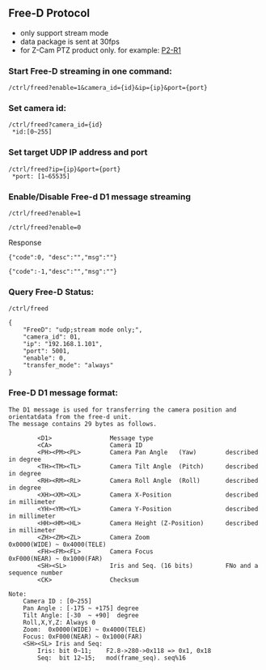 
## Free-D Protocol

- only support stream mode
- data package is sent at 30fps
- for Z-Cam PTZ product only. for example: [P2-R1](https://www.z-cam.com/p2-r1/)

### Start Free-D streaming in one command:
```
/ctrl/freed?enable=1&camera_id={id}&ip={ip}&port={port}
```

### Set camera id:
```
/ctrl/freed?camera_id={id}
 *id:[0~255]
```
### Set target UDP IP address and port
```
/ctrl/freed?ip={ip}&port={port}
 *port: [1~65535]
```
### Enable/Disable Free-d D1 message streaming
```
/ctrl/freed?enable=1
```
```
/ctrl/freed?enable=0
```
Response
```
{"code":0, "desc":"","msg":""}
```
```
{"code":-1,"desc":"","msg":""}
```

### Query Free-D Status:
```
/ctrl/freed
```
```
{
	"FreeD": "udp;stream mode only;",
	"camera_id": 01,
	"ip": "192.168.1.101",
	"port": 5001,
	"enable": 0,
	"transfer_mode": "always"
}
```

### Free-D D1 message format:
```
The D1 message is used for transferring the camera position and orientatdata from the free-d unit.
The message contains 29 bytes as follows.

		<D1>                Message type
        <CA>                Camera ID
        <PH><PM><PL>        Camera Pan Angle   (Yaw)        described in degree
        <TH><TM><TL>        Camera Tilt Angle  (Pitch)      described in degree
        <RH><RM><RL>        Camera Roll Angle  (Roll)       described in degree
        <XH><XM><XL>        Camera X-Position               described in millimeter
        <YH><YM><YL>        Camera Y-Position               described in millimeter
        <HH><HM><HL>        Camera Height (Z-Position)      described in millimeter
        <ZH><ZM><ZL>        Camera Zoom                     0x0000(WIDE) ~ 0x4000(TELE)
        <FH><FM><FL>        Camera Focus                    0xF000(NEAR) ~ 0x1000(FAR) 
        <SH><SL>            Iris and Seq. (16 bits)         FNo and a sequence number
        <CK>                Checksum

Note:
    Camera ID : [0~255]
    Pan Angle : [-175 ~ +175] degree
	Tilt Angle: [-30  ~ +90]  degree
	Roll,X,Y,Z: Always 0
	Zoom:  0x0000(WIDE) ~ 0x4000(TELE)
    Focus: 0xF000(NEAR) ~ 0x1000(FAR) 
    <SH><SL> Iris and Seq:
        Iris: bit 0~11;    F2.8->280->0x118 => 0x1, 0x18
        Seq:  bit 12~15;   mod(frame_seq). seq%16

```
